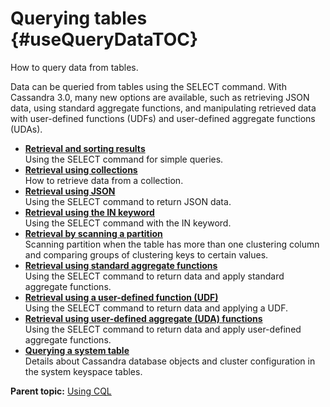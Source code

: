 # Querying tables {#useQueryDataTOC}

How to query data from tables.

Data can be queried from tables using the SELECT command. With Cassandra 3.0, many new options are available, such as retrieving JSON data, using standard aggregate functions, and manipulating retrieved data with user-defined functions \(UDFs\) and user-defined aggregate functions \(UDAs\).

-   **[Retrieval and sorting results](../../cql/cql_using/useQueryColumnsSort.md)**  
Using the SELECT command for simple queries.
-   **[Retrieval using collections](../../cql/cql_using/useQueryCollections.md)**  
 How to retrieve data from a collection.
-   **[Retrieval using JSON](../../cql/cql_using/useQueryJSON.md)**  
 Using the SELECT command to return JSON data.
-   **[Retrieval using the IN keyword](../../cql/cql_using/useQueryIN.md)**  
Using the SELECT command with the IN keyword.
-   **[Retrieval by scanning a partition](../../cql/cql_using/useScanPartition.md)**  
Scanning partition when the table has more than one clustering column and comparing groups of clustering keys to certain values.
-   **[Retrieval using standard aggregate functions](../../cql/cql_using/useQueryStdAggregate.md)**  
Using the SELECT command to return data and apply standard aggregate functions.
-   **[Retrieval using a user-defined function \(UDF\)](../../cql/cql_using/useQueryUDF.md)**  
 Using the SELECT command to return data and applying a UDF.
-   **[Retrieval using user-defined aggregate \(UDA\) functions](../../cql/cql_using/useQueryUDA.md)**  
Using the SELECT command to return data and apply user-defined aggregate functions.
-   **[Querying a system table](../../cql/cql_using/useQuerySystem.md)**  
Details about Cassandra database objects and cluster configuration in the system keyspace tables.

**Parent topic:** [Using CQL](../../cql/cql_using/useAboutCQL.md)


